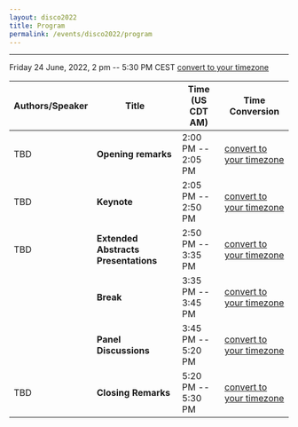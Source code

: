 ```yaml
---
layout: disco2022
title: Program
permalink: /events/disco2022/program
---
```


---
Friday 24 June, 2022, 2 pm -- 5:30 PM CEST [convert to your timezone](https://www.timeanddate.com/worldclock/fixedtime.html?msg=DISCO2022&iso=20220624T14&p1=%3A&ah=3&am=30)

|Authors/Speaker|Title|Time (US CDT AM)|Time Conversion|
|-----------|-----------|-----------|-----------|
|TBD|**Opening remarks**|2:00 PM -- 2:05 PM|[convert to your timezone](https://www.timeanddate.com/worldclock/fixedtime.html?iso=20210930T09&p1=5158&am=10)|
|TBD|**Keynote**|2:05 PM -- 2:50 PM|[convert to your timezone](https://www.timeanddate.com/worldclock/fixedtime.html?msg=Keynote&iso=20220624T1405&p1=%3A&am=45)|
|TBD|**Extended Abstracts Presentations**|2:50 PM -- 3:35 PM|[convert to your timezone](https://www.timeanddate.com/worldclock/fixedtime.html?msg=Extended+Abstracts+Presentations&iso=20220624T1250&p1=%3A&am=45)|
||**Break**|3:35 PM -- 3:45 PM|[convert to your timezone](https://www.timeanddate.com/worldclock/fixedtime.html?msg=Break&iso=20220624T1535&p1=%3A&am=10)|
||**Panel Discussions**|3:45 PM -- 5:20 PM|[convert to your timezone](https://www.timeanddate.com/worldclock/fixedtime.html?msg=Panel+Discussion&iso=20220624T1545&p1=%3A&ah=1&am=35)|
|TBD|**Closing Remarks**|5:20 PM -- 5:30 PM|[convert to your timezone](https://www.timeanddate.com/worldclock/fixedtime.html?msg=Closing+Remarks&iso=20220624T1720&p1=%3A&am=10)|
